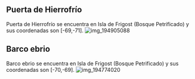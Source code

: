 ## Puerta de Hierrofrío
Puerta de Hierrofrío se encuentra en Isla de Frigost (Bosque Petrificado) y sus coordenadas son [-69,-71].
![img_194905088](https://media.discordapp.net/attachments/1115311447145193482/1115344982556029048/194905088.jpg)

## Barco ebrio
Barco ebrio se encuentra en Isla de Frigost (Bosque Petrificado) y sus coordenadas son [-70,-69].
![img_194774020](https://media.discordapp.net/attachments/1115311447145193482/1115344850255085609/194774020.jpg)